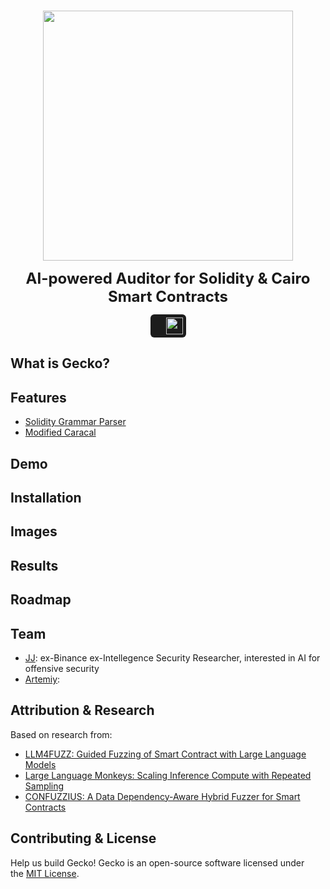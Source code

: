 <p align="center">
<br />
    <img src="https://github.com/user-attachments/assets/713f1ebb-2927-4691-aedd-f363b600c355" width="400" alt=""/>
<br />
</p>
<p align="center"><strong style="font-size: 24px;">AI-powered Auditor for Solidity & Cairo Smart Contracts </strong></p>
<p align="center" style="display: flex; justify-content: center; align-items: center;">
    <span style="display: inline-flex; align-items: center; background-color: #1c1c1c; padding: 5px; border-radius: 6px;">
        <span style="margin: 0 10px; color: white; font-size: 14px;"></span>
         <a href="https://x.com/NethermindSec">
            <img src="https://github.com/user-attachments/assets/e39a568b-7f38-4c7e-ad2e-43c72ff6815a" style="height: 27px;"/>
        </a>
    </span>
</p>



## What is Gecko?

## Features
- [Solidity Grammar Parser](https://github.com/OpenZeppelin/sgp)
- [Modified Caracal](https://github.com/crytic/caracal)

## Demo

## Installation

## Images

## Results

## Roadmap

## Team
- [JJ](https://www.linkedin.com/in/jeevan-jutla/): ex-Binance ex-Intellegence Security Researcher, interested in AI for offensive security
- [Artemiy](https://www.linkedin.com/in/artemiy-malyshau/): 

## Attribution & Research
Based on research from:
- [LLM4FUZZ: Guided Fuzzing of Smart Contract with Large Language Models](https://arxiv.org/pdf/2401.11108)
- [Large Language Monkeys: Scaling Inference Compute with Repeated Sampling](https://arxiv.org/pdf/2407.21787v1)
- [CONFUZZIUS: A Data Dependency-Aware Hybrid Fuzzer for Smart Contracts](https://arxiv.org/pdf/2005.12156)

## Contributing & License
Help us build Gecko! Gecko is an open-source software licensed under the [MIT License](https://github.com/nkoorty/gecko-singapore/blob/main/LICENSE).
